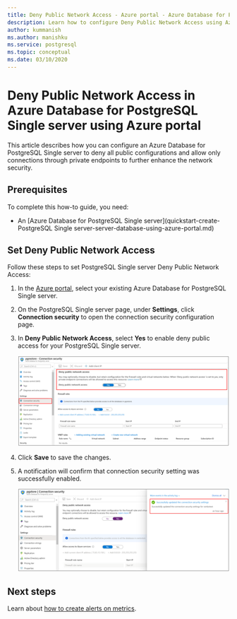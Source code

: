```yaml
---
title: Deny Public Network Access - Azure portal - Azure Database for PostgreSQL - Single server
description: Learn how to configure Deny Public Network Access using Azure portal for your Azure Database for PostgreSQL Single server 
author: kummanish
ms.author: manishku
ms.service: postgresql
ms.topic: conceptual
ms.date: 03/10/2020
---
```


# Deny Public Network Access in Azure Database for PostgreSQL Single server using Azure portal

This article describes how you can configure an Azure Database for PostgreSQL Single server to deny all public configurations and allow only connections through private endpoints to further enhance the network security.

## Prerequisites

To complete this how-to guide, you need:

* An [Azure Database for PostgreSQL Single server](quickstart-create-PostgreSQL Single server-server-database-using-azure-portal.md)

## Set Deny Public Network Access

Follow these steps to set PostgreSQL Single server Deny Public Network Access:

1. In the [Azure portal](https://portal.azure.com/), select your existing Azure Database for PostgreSQL Single server.

1. On the PostgreSQL Single server page, under **Settings**, click **Connection security** to open the connection security configuration page.

1. In **Deny Public Network Access**, select **Yes** to enable deny public access for your PostgreSQL Single server.

    ![Azure Database for PostgreSQL Single server Deny network access](./media/howto-deny-public-network-access/deny-public-network-access.PNG)

1. Click **Save** to save the changes.

1. A notification will confirm that connection security setting was successfully enabled.

    ![Azure Database for PostgreSQL Single server Deny network access success](./media/howto-deny-public-network-access/deny-public-network-access-success.png)

## Next steps

Learn about [how to create alerts on metrics](howto-alert-on-metric.md).